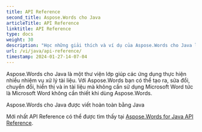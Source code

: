 ```yaml
---
title: API Reference
second_title: Aspose.Words cho Java
articleTitle: API Reference
linktitle: API Reference
type: docs
weight: 30
description: "Học những giải thích và ví dụ của Aspose.Words cho Java lớp và phương thức để tạo ra, chuyển đổi, sửa đổi, hiển thị và in tài liệu mà không sử dụng Microsoft Word."
url: /vi/java/api-reference/
timestamp: 2024-01-27-14-07-04
---
```


Aspose.Words cho Java là một thư viện lớp giúp các ứng dụng thực hiện nhiều nhiệm vụ xử lý tài liệu. Với Aspose.Words bạn có thể tạo ra, sửa đổi, chuyển đổi, hiển thị và in tài liệu mà không cần sử dụng Microsoft Word tức là Microsoft Word không cần thiết khi dùng Aspose.Words.

Aspose.Words cho Java được viết hoàn toàn bằng Java

Mới nhất API Reference có thể được tìm thấy tại [Aspose.Words for Java API Reference](https://reference.aspose.com/words/java/).
